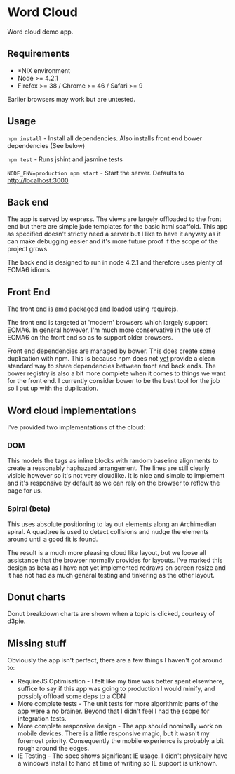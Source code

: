 # Word Cloud

Word cloud demo app.

## Requirements

* *NIX environment
* Node >= 4.2.1
* Firefox >= 38 / Chrome >= 46 / Safari >= 9

Earlier browsers may work but are untested.

## Usage

`npm install` - Install all dependencies. Also installs front end bower dependencies (See below)

`npm test` - Runs jshint and jasmine tests

`NODE_ENV=production npm start` - Start the server. Defaults to [http://localhost:3000](http://localhost:3000)

## Back end

The app is served by express. The views are largely offloaded to the front end but there are simple jade
templates for the basic html scaffold. This app as specified doesn't strictly need a server but I like to have it anyway as
it can make debugging easier and it's more future proof if the scope of the project grows.

The back end is designed to run in node 4.2.1 and therefore uses plenty of ECMA6 idioms.

## Front End

The front end is amd packaged and loaded using requirejs.

The front end is targeted at 'modern' browsers which largely support ECMA6. In general however, I'm much more
conservative in the use of ECMA6 on the front end so as to support older browsers.

Front end dependencies are managed by bower. This does create some duplication with npm. This is because npm does not
[yet](http://blog.npmjs.org/post/101775448305/npm-and-front-end-packaging) provide a clean standard way to share
dependencies between front and back ends. The bower registry is also a bit more complete when it comes to things we want
for the front end. I currently consider bower to be the best tool for the job so I put up with the duplication.

## Word cloud implementations

I've provided two implementations of the cloud:

### DOM

This models the tags as inline blocks with random baseline alignments to create a reasonably haphazard arrangement. The
lines are still clearly visible however so it's not very cloudlike. It is nice and simple to implement and it's responsive
by default as we can rely on the browser to reflow the page for us.

### Spiral (beta)

This uses absolute positioning to lay out elements along an Archimedian spiral. A quadtree is used to detect
collisions and nudge the elements around until a good fit is found.

The result is a much more pleasing cloud like layout, but we loose all assistance that the browser normally provides for
layouts. I've marked this design as beta as I have not yet implemented redraws on screen resize and it has not had as much
general testing and tinkering as the other layout.

## Donut charts

Donut breakdown charts are shown when a topic is clicked, courtesy of d3pie.

## Missing stuff

Obviously the app isn't perfect, there are a few things I haven't got around to:

* RequireJS Optimisation - I felt like my time was better spent elsewhere, suffice to say if this app was going to
production I would minify, and possibly offload some deps to a CDN
* More complete tests - The unit tests for more algorithmic parts of the app were a no brainer. Beyond that I didn't feel
I had the scope for integration tests.
* More complete responsive design - The app should nominally work on mobile devices. There is a little responsive magic, but
it wasn't my foremost priority. Consequently the mobile experience is probably a bit rough around the edges.
* IE Testing - The spec shows significant IE usage. I didn't physically have a windows install to hand at time of writing so
IE support is unknown.